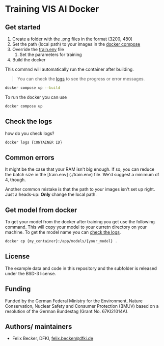 # Training VIS AI Docker

## Get started

1. Create a folder with the .png files in the format (3200, 480)
1. Set the path (local path) to your images in the [docker compose](docker-compose.yml)
1. Override the [train.env](./train.env) file
    1. Set the parameters for training
1. Build the docker

This commnd will automatically run the container after building.

> You can check the [logs](#check-the-logs) to see the progress or error messages.

```bash
docker compose up --build
```

To run the docker you can use

```bash
docker compose up
```

## Check the logs

how do you check logs?

```bash
docker logs {CONTAINER ID}
```

## Common errors

It might be the case that your RAM isn't big enough. If so, you can reduce the batch size in the [train.env] (./train.env) file. We'd suggest a minimum of 4, though.

Another common mistake is that the path to your images isn't set up right. Just a heads-up: **Only** change the local path.

## Get model from docker

To get your model from the docker after training you get use the following command. This will copy your model to your curretn directory on your machine. To get the model name you can [check the logs](#check-the-logs).

```bash
docker cp {my_container}:/app/models/{your_model} .
```

## License

The example data and code in this repository and the subfolder is released under the BSD-3 license.

## Funding

Funded by the German Federal Ministry for the Environment, Nature Conservation, Nuclear Safety and Consumer Protection (BMUV) based on a resolution of the German Bundestag (Grant No. 67KI21014A).

## Authors/ maintainers

* Felix Becker, DFKI, <felix.becker@dfki.de>
